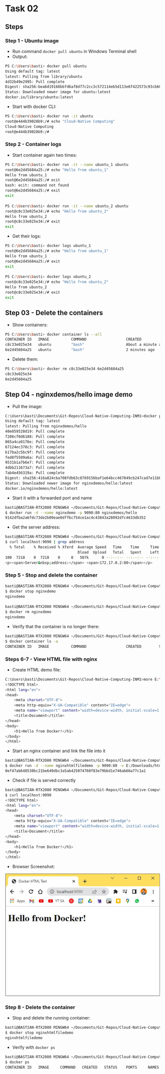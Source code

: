 # Task 02

## Steps

### Step 1 - Ubuntu image

- Run command `docker pull ubuntu` in Windows Terminal shell
- Output:

```bash
PS C:\Users\basti> docker pull ubuntu
Using default tag: latest
latest: Pulling from library/ubuntu
4d32b49e2995: Pull complete
Digest: sha256:bea6d19168bbfd6af8d77c2cc3c572114eb5d113e6f422573c93cb605a0e2ffb
Status: Downloaded newer image for ubuntu:latest
docker.io/library/ubuntu:latest
```

- Start with docker CLI:

```bash
PS C:\Users\basti> docker run -it ubuntu
root@e444b39028b9:/# echo "Cloud-Native Computing"
Cloud-Native Computing
root@e444b39028b9:/#
```

### Step 2 - Container logs

- Start container again two times:

```bash
PS C:\Users\basti> docker run -it --name ubuntu_1 ubuntu
root@6e2d45684a25:/# echo "Hello from ubuntu_1"
Hello from ubuntu_1
root@6e2d45684a25:/# ecit
bash: ecit: command not found
root@6e2d45684a25:/# exit
exit

PS C:\Users\basti> docker run -it --name ubuntu_2 ubuntu
root@c8c33e025e34:/# echo "Hello from ubuntu_2"
Hello from ubuntu_2
root@c8c33e025e34:/# exit
exit
```

- Get their logs:

```bash
PS C:\Users\basti> docker logs ubuntu_1
root@6e2d45684a25:/# echo "Hello from ubuntu_1"
Hello from ubuntu_1
root@6e2d45684a25:/# exit
exit

PS C:\Users\basti> docker logs ubuntu_2
root@c8c33e025e34:/# echo "Hello from ubuntu_2"
Hello from ubuntu_2
root@c8c33e025e34:/# exit
exit
```

## Step 03 - Delete the containers

- Show containers:

```bash
PS C:\Users\basti> docker container ls --all
CONTAINER ID   IMAGE          COMMAND                  CREATED              STATUS                          PORTS     NAMES
c8c33e025e34   ubuntu         "bash"                   About a minute ago   Exited (0) About a minute ago             ubuntu_2
6e2d45684a25   ubuntu         "bash"                   2 minutes ago        Exited (127) 2 minutes ago                ubuntu_1
```

- Delete them:

```bash
PS C:\Users\basti> docker rm c8c33e025e34 6e2d45684a25
c8c33e025e34
6e2d45684a25
```

## Step 04 - nginxdemos/hello image demo

- Pull the image:

```bash
C:\Users\basti\Documents\Git-Repos\Cloud-Native-Computing-INM1>docker pull nginxdemos/hello
Using default tag: latest
latest: Pulling from nginxdemos/hello
40e059520d19: Pull complete
f206cf0d6188: Pull complete
065a4ca9176e: Pull complete
67124ec378c3: Pull complete
b17ba2c5bc9f: Pull complete
fed8f5509a6a: Pull complete
9531b1a7b6e7: Pull complete
4dbb211673a7: Pull complete
7ab4e456319a: Pull complete
Digest: sha256:416a824cba708fdb63c8769156baf1e64bcc467049cb247cad7e11bb517ca410
Status: Downloaded newer image for nginxdemos/hello:latest
docker.io/nginxdemos/hello:latest
```

- Start it with a forwarded port and name

```bash
basti@BASTIAN-RTX2080 MINGW64 ~/Documents/Git-Repos/Cloud-Native-Computing-INM1 (main)
$ docker run -d --name nginxdemo -p 9090:80 nginxdemos/hello
9142dfba2a6fdc73de2b09eae0dffbc754ce1ac4c43843a28092dfc4633db352
```

- Get the server address:

```bash
basti@BASTIAN-RTX2080 MINGW64 ~/Documents/Git-Repos/Cloud-Native-Computing-INM1 (main)
$ curl localhost:9090 | grep address
  % Total    % Received % Xferd  Average Speed   Time    Time     Time  Current
                                 Dload  Upload   Total   Spent    Left  Speed
100  7218    0  7218    0     0   507k      0 --:--:-- --:--:-- --:--:--  542k
<p><span>Server&nbsp;address:</span> <span>172.17.0.2:80</span></p>
```

### Step 5 - Stop and delete the container

```bash
basti@BASTIAN-RTX2080 MINGW64 ~/Documents/Git-Repos/Cloud-Native-Computing-INM1 (main)
$ docker stop nginxdemo
nginxdemo

basti@BASTIAN-RTX2080 MINGW64 ~/Documents/Git-Repos/Cloud-Native-Computing-INM1 (main)
$ docker rm nginxdemo
nginxdemo
```

- Verify that the container is no longer there:

```bash
basti@BASTIAN-RTX2080 MINGW64 ~/Documents/Git-Repos/Cloud-Native-Computing-INM1 (main)
$ docker container ls -a
CONTAINER ID   IMAGE          COMMAND                  CREATED        STATUS                      PORTS     NAMES
```

### Steps 6-7 - View HTML file with nginx

- Create HTML demo file:

```bash
C:\Users\basti\Documents\Git-Repos\Cloud-Native-Computing-INM1>more E:\Downloads\html_test\index.html
<!DOCTYPE html>
<html lang="en">
<head>
    <meta charset="UTF-8">
    <meta http-equiv="X-UA-Compatible" content="IE=edge">
    <meta name="viewport" content="width=device-width, initial-scale=1.0">
    <title>Document</title>
</head>
<body>
    <h1>Hello from Docker!</h1>
</body>
</html>
```

- Start an nginx container and link the file into it

```bash
basti@BASTIAN-RTX2080 MINGW64 ~/Documents/Git-Repos/Cloud-Native-Computing-INM1 (main)
$ docker run -d --name nginxhtmlfiledemo -p 9090:80 -v E:/Downloads/html_test:/usr/share/nginx/html --rm  nginx
0ef47ab648530bc21be649dbc3a5ab425074760f83e79bbd1e746ab66a77c1a1
```

- Check if file is served correctly

```bash
basti@BASTIAN-RTX2080 MINGW64 ~/Documents/Git-Repos/Cloud-Native-Computing-INM1 (main)
$ curl localhost:9090
<!DOCTYPE html>
<html lang="en">
<head>
    <meta charset="UTF-8">
    <meta http-equiv="X-UA-Compatible" content="IE=edge">
    <meta name="viewport" content="width=device-width, initial-scale=1.0">
    <title>Document</title>
</head>
<body>
    <h1>Hello from Docker!</h1>
</body>
</html>
```

- Browser Screenshot:

![Screenshot from Browser](html_file_from_docker.jpg)

### Step 8 - Delete the container

- Stop and delete the running container:

```bash
basti@BASTIAN-RTX2080 MINGW64 ~/Documents/Git-Repos/Cloud-Native-Computing-INM1 (main)
$ docker stop nginxhtmlfiledemo
nginxhtmlfiledemo
```

- Verify with `docker ps`

```bash
basti@BASTIAN-RTX2080 MINGW64 ~/Documents/Git-Repos/Cloud-Native-Computing-INM1 (main)
$ docker ps
CONTAINER ID   IMAGE     COMMAND   CREATED   STATUS    PORTS     NAMES
```
